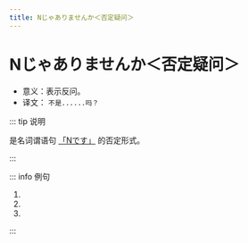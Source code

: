 ```yaml
---
title: Nじゃありませんか＜否定疑问＞
---
```


# Nじゃありませんか＜否定疑问＞

- 意义：表示反问。
- 译文： `不是......吗？`

::: tip 说明

是名词谓语句 [「Nです」](./1-1-2.md) 的否定形式。

:::

::: info 例句

1. <grammer-content sentence="[今/いま]は[劉/りゅう]さんの[中国/ちゅうごく][史/し]の[授業/じゅぎょう]**じゃありませんか**。" trans='今天难道不是刘老师的中国史课么？' />
2. <grammer-content sentence="[今日/きょう]は[月曜日/げつようび]**じゃありませんか**。" trans='今天不是周一么？' />
3. <grammer-content sentence="あの[人/ひと]は[鈴木/すずき]さん**じゃありませんか**。" trans='那个人不是铃木么？' />

:::
